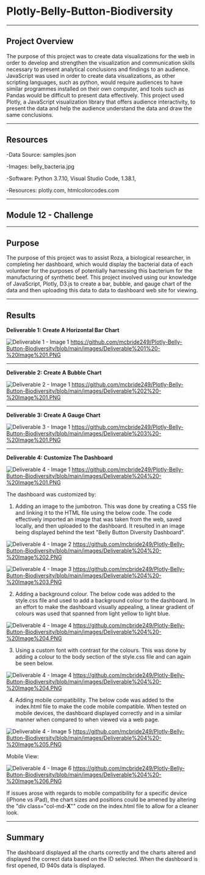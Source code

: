 # **Plotly-Belly-Button-Biodiversity**

---------------------------------------------------------------------------------------------------------------------------------------------------------------------------------

## **Project Overview**

The purpose of this project was to create data visualizations for the web in order to develop and strengthen the visualization and communication skills necessary to present analytical conclusions and findings to an audience. JavaScript was used in order to create data visualizations, as other scripting languages, such as python, would require audiences to have similar programmes installed on their own computer, and tools such as Pandas would be difficult to present data effectively. This project used Plotly, a JavaScript visualization library that offers audience interactivity, to present the data and help the audience understand the data and draw the same conclusions. 

---------------------------------------------------------------------------------------------------------------------------------------------------------------------------------

## **Resources**

-Data Source: samples.json

-Images: belly_bacteria.jpg

-Software: Python 3.7.10, Visual Studio Code, 1.38.1,

-Resources: plotly.com, htmlcolorcodes.com

---------------------------------------------------------------------------------------------------------------------------------------------------------------------------------

## **Module 12 - Challenge** 

---------------------------------------------------------------------------------------------------------------------------------------------------------------------------------

## **Purpose**

The purpose of this project was to assist Roza, a biological researcher, in completing her dashboard, which would display the bacterial data of each volunteer for the purposes of potentially harnessing this bacterium for the manufacturing of synthetic beef. This project involved using our knowledge of JavaScript, Plotly, D3.js to create a bar, bubble, and gauge chart of the data and then uploading this data to data to dashboard web site for viewing.
  
---------------------------------------------------------------------------------------------------------------------------------------------------------------------------------

## **Results**

**Deliverable 1: Create A Horizontal Bar Chart**

![Deliverable 1 - Image 1](https://user-images.githubusercontent.com/92111396/150603846-b942b745-e137-4e4f-ac36-c1ce4a317113.PNG)
https://github.com/mcbride249/Plotly-Belly-Button-Biodiversity/blob/main/images/Deliverable%201%20-%20Image%201.PNG

---------------------------------------------------------------------------------------------------------------------------------------------------------------------------------

**Deliverable 2: Create A Bubble Chart**

![Deliverable 2 - Image 1](https://user-images.githubusercontent.com/92111396/150603853-a8159cae-650b-43b5-ac76-80b4aa0c47d6.PNG)
https://github.com/mcbride249/Plotly-Belly-Button-Biodiversity/blob/main/images/Deliverable%202%20-%20Image%201.PNG

---------------------------------------------------------------------------------------------------------------------------------------------------------------------------------

**Deliverable 3: Create A Gauge Chart**

![Deliverable 3 - Image 1](https://user-images.githubusercontent.com/92111396/150603864-ad0a311c-2738-439f-befe-eff3b9dfd4bf.PNG)
https://github.com/mcbride249/Plotly-Belly-Button-Biodiversity/blob/main/images/Deliverable%203%20-%20Image%201.PNG

---------------------------------------------------------------------------------------------------------------------------------------------------------------------------------

**Deliverable 4: Customize The Dashboard**

![Deliverable 4 - Image 1](https://user-images.githubusercontent.com/92111396/150603877-42783d5a-fbe0-4d2c-8f06-01d9524d2674.PNG)
https://github.com/mcbride249/Plotly-Belly-Button-Biodiversity/blob/main/images/Deliverable%204%20-%20Image%201.PNG

The dashboard was customized by:

1. Adding an image to the jumbotron. This was done by creating a CSS file and linking it to the HTML file using the below code. The code effectively imported an image that was taken from the web, saved locally, and then uploaded to the dashboard. It resulted in an image being displayed behind the text "Belly Button Diversity Dashboard".

![Deliverable 4 - Image 2](https://user-images.githubusercontent.com/92111396/150604525-ba73e28c-d8d6-4e3e-a869-6e9658382dde.PNG)
https://github.com/mcbride249/Plotly-Belly-Button-Biodiversity/blob/main/images/Deliverable%204%20-%20Image%202.PNG


![Deliverable 4 - Image 3](https://user-images.githubusercontent.com/92111396/150604535-3218be1d-8c88-4398-83ce-5a2c097c14d9.PNG)
https://github.com/mcbride249/Plotly-Belly-Button-Biodiversity/blob/main/images/Deliverable%204%20-%20Image%203.PNG


2. Adding a background colour. The below code was added to the style.css file and used to add a background colour to the dashboard. In an effort to make the dashboard visually appealing, a linear gradient of colours was used that spanned from light yellow to light blue.

![Deliverable 4 - Image 4](https://user-images.githubusercontent.com/92111396/150605149-37397b58-16e7-44fd-93d6-1ceed355d607.PNG)
https://github.com/mcbride249/Plotly-Belly-Button-Biodiversity/blob/main/images/Deliverable%204%20-%20Image%204.PNG


3. Using a custom font with contrast for the colours. This was done by adding a colour to the body section of the style.css file and can again be seen below. 

![Deliverable 4 - Image 4](https://user-images.githubusercontent.com/92111396/150605149-37397b58-16e7-44fd-93d6-1ceed355d607.PNG)
https://github.com/mcbride249/Plotly-Belly-Button-Biodiversity/blob/main/images/Deliverable%204%20-%20Image%204.PNG


4. Adding mobile compatibility. The below code was added to the index.html file to make the code mobile compatible. When tested on mobile devices, the dashboard displayed correctly and in a similar manner when compared to when viewed via a web page.

![Deliverable 4 - Image 5](https://user-images.githubusercontent.com/92111396/150605552-bfe1455b-a60f-487b-a098-827a73bdf526.PNG)
https://github.com/mcbride249/Plotly-Belly-Button-Biodiversity/blob/main/images/Deliverable%204%20-%20Image%205.PNG

Mobile View:

![Deliverable 4 - Image 6](https://user-images.githubusercontent.com/92111396/150606229-7a22972e-ec2e-4952-98fa-a77fb97f53ef.PNG)
https://github.com/mcbride249/Plotly-Belly-Button-Biodiversity/blob/main/images/Deliverable%204%20-%20Image%206.PNG


If issues arose with regards to mobile compatibility for a specific device (iPhone vs iPad), the chart sizes and positions could be amened by altering the "div class="col-md-**X**"" code on the index.html file to allow for a cleaner look.

---------------------------------------------------------------------------------------------------------------------------------------------------------------------------------

## **Summary**

The dashboard displayed all the charts correctly and the charts altered and displayed the correct data based on the ID selected. When the dashboard is first opened, ID 940s data is displayed.
